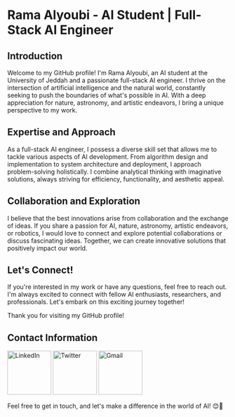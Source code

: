 # Rama Alyoubi - AI Student | Full-Stack AI Engineer

## Introduction

Welcome to my GitHub profile! I'm Rama Alyoubi, an AI student at the University of Jeddah and a passionate full-stack AI engineer. I thrive on the intersection of artificial intelligence and the natural world, constantly seeking to push the boundaries of what's possible in AI. With a deep appreciation for nature, astronomy, and artistic endeavors, I bring a unique perspective to my work. 

## Expertise and Approach

As a full-stack AI engineer, I possess a diverse skill set that allows me to tackle various aspects of AI development. From algorithm design and implementation to system architecture and deployment, I approach problem-solving holistically. I combine analytical thinking with imaginative solutions, always striving for efficiency, functionality, and aesthetic appeal. 

## Collaboration and Exploration

I believe that the best innovations arise from collaboration and the exchange of ideas. If you share a passion for AI, nature, astronomy, artistic endeavors, or robotics, I would love to connect and explore potential collaborations or discuss fascinating ideas. Together, we can create innovative solutions that positively impact our world. 

## Let's Connect!

If you're interested in my work or have any questions, feel free to reach out. I'm always excited to connect with fellow AI enthusiasts, researchers, and professionals. Let's embark on this exciting journey together!

Thank you for visiting my GitHub profile!

## Contact Information

<a href="https://www.linkedin.com/in/rama-alyoubi/"><img src="https://cliply.co/wp-content/uploads/2021/02/372102050_LINKEDIN_ICON_TRANSPARENT_1080.gif" alt="LinkedIn" width="100"></a> <a href="https://twitter.com/Rama_Alyoubi"><img src="https://cliply.co/wp-content/uploads/2021/09/CLIPLY_372109260_TWITTER_LOGO_400.gif" alt="Twitter" width="100"></a> <a href="mailto:Rama.Mohammed.Alyoubi@gmail.com"><img src="https://moein.video/wp-content/uploads/2022/12/gmail-logo-gif-gmail-icon-gif-royalty-free-animated-icon-gif-350px-after-effects-project.gif" alt="Gmail" width="100"></a>

Feel free to get in touch, and let's make a difference in the world of AI! 😊🚀

